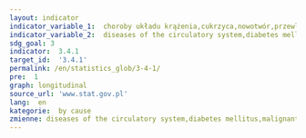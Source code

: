 ```yaml
---
layout: indicator
indicator_variable_1:  choroby układu krążenia,cukrzyca,nowotwór,przewlekła choroba dróg oddechowych
indicator_variable_2:  diseases of the circulatory system,diabetes mellitus,malignant neoplasms,chronic respiratory disease
sdg_goal: 3
indicator:  3.4.1
target_id:  '3.4.1'
permalink: /en/statistics_glob/3-4-1/
pre:  1
graph: longitudinal
source_url: 'www.stat.gov.pl'
lang:  en
kategorie:  by cause
zmienne: diseases of the circulatory system,diabetes mellitus,malignant neoplasms,chronic respiratory disease
---
```

